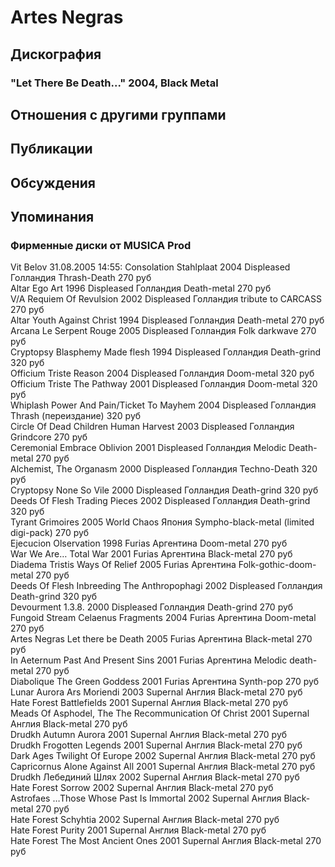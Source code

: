 # Artes Negras



## Дискография

### "Let There Be Death..." 2004, Black Metal




## Отношения с другими группами


## Публикации


## Обсуждения


## Упоминания

### Фирменные диски от MUSICA Prod

Vit Belov 31.08.2005 14:55:
Consolation	Stahlplaat	2004	Displeased	Голландия	Thrash-Death	270 руб<BR>Altar	Ego Art	1996	Displeased	Голландия	Death-metal	270 руб<BR>V/A	Requiem Of Revulsion	2002	Displeased	Голландия	tribute to CARCASS	270 руб<BR>Altar	Youth Against Christ	1994	Displeased	Голландия	Death-metal	270 руб<BR>Arcana	Le Serpent Rouge	2005	Displeased	Голландия	Folk darkwave	270 руб<BR>Cryptopsy	Blasphemy Made flesh	1994	Displeased	Голландия	Death-grind	320 руб<BR>Officium Triste	Reason	2004	Displeased	Голландия	Doom-metal	320 руб<BR>Officium Triste	The Pathway	2001	Displeased	Голландия	Doom-metal	320 руб<BR>Whiplash	Power And Pain/Ticket To Mayhem	2004	Displeased	Голландия	Thrash (переиздание)	320 руб<BR>Circle Of Dead Children	Human Harvest	2003	Displeased	Голландия	Grindcore	270 руб<BR>Ceremonial Embrace	Oblivion	2001	Displeased	Голландия	Melodic Death-metal	270 руб<BR>Alchemist, The	Organasm	2000	Displeased	Голландия	Techno-Death	320 руб<BR>Cryptopsy	None So Vile	2000	Displeased	Голландия	Death-grind	320 руб<BR>Deeds Of Flesh	Trading Pieces	2002	Displeased	Голландия	Death-grind	320 руб<BR>Tyrant	Grimoires	2005	World Chaos	Япония	Sympho-black-metal (limited digi-pack)	270 руб<BR>Ejecucion	Olservation	1998	Furias	Аргентина	Doom-metal	270 руб<BR>War 	We Are… Total War	2001	Furias	Аргентина	Black-metal	270 руб<BR>Diadema Tristis	Ways Of Relief	2005	Furias	Аргентина	Folk-gothic-doom-metal	270 руб<BR>Deeds Of Flesh	Inbreeding The Anthropophagi	2002	Displeased	Голландия	Death-grind	320 руб<BR>Devourment	1.3.8.	2000	Displeased	Голландия	Death-grind	270 руб<BR>Fungoid Stream	Celaenus Fragments	2004	Furias	Аргентина	Doom-metal	270 руб<BR>Artes Negras	Let there be Death	2005	Furias	Аргентина	Black-metal	270 руб<BR>In Aeternum	Past And Present Sins	2001	Furias	Аргентина	Melodic death-metal	270 руб<BR>Diabolique	The Green Goddess	2001	Furias	Аргентина	Synth-pop	270 руб<BR>Lunar Aurora	Ars Moriendi	2003	Supernal	Англия	Black-metal	270 руб<BR>Hate Forest	Battlefields	2001	Supernal	Англия	Black-metal	270 руб<BR>Meads Of Asphodel, The	The Recommunication Of Christ	2001	Supernal	Англия	Black-metal	270 руб<BR>Drudkh	Autumn Aurora	2001	Supernal	Англия	Black-metal	270 руб<BR>Drudkh	Frogotten Legends	2001	Supernal	Англия	Black-metal	270 руб<BR>Dark Ages	Twilight Of Europe	2002	Supernal	Англия	Black-metal	270 руб<BR>Capricornus	Alone Against All	2001	Supernal	Англия	Black-metal	270 руб<BR>Drudkh	Лебединий Шлях	2002	Supernal	Англия	Black-metal	270 руб<BR>Hate Forest	Sorrow	2002	Supernal	Англия	Black-metal	270 руб<BR>Astrofaes	…Those Whose Past Is Immortal	2002	Supernal	Англия	Black-metal	270 руб<BR>Hate Forest	Schyhtia	2002	Supernal	Англия	Black-metal	270 руб<BR>Hate Forest	Purity	2001	Supernal	Англия	Black-metal	270 руб<BR>Hate Forest	The Most Ancient Ones	2001	Supernal	Англия	Black-metal	270 руб<BR>

